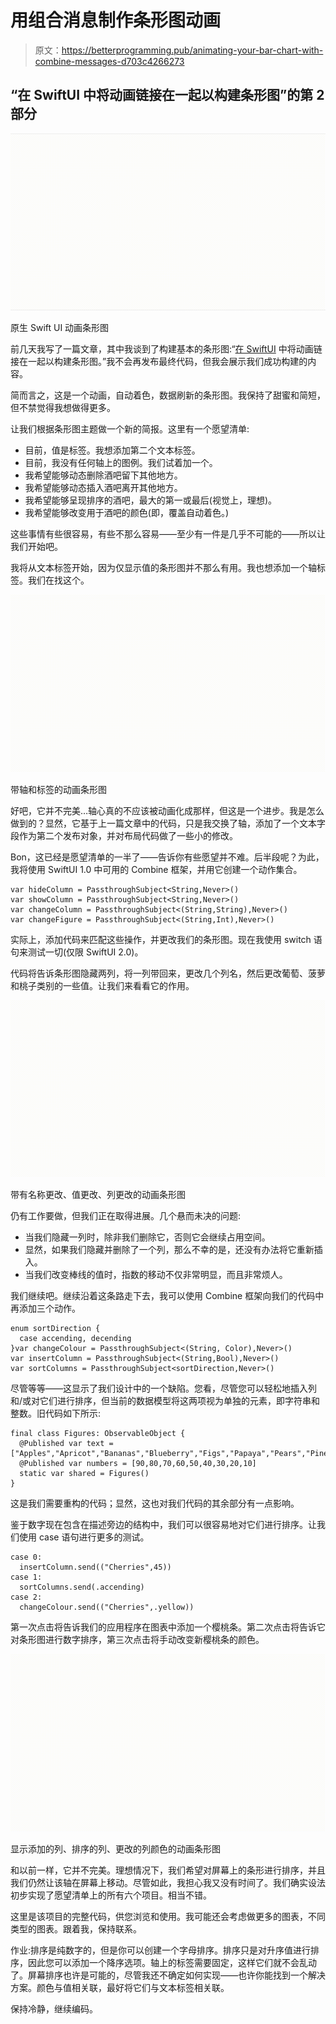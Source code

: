# 用组合消息制作条形图动画

> 原文：<https://betterprogramming.pub/animating-your-bar-chart-with-combine-messages-d703c4266273>

## “在 SwiftUI 中将动画链接在一起以构建条形图”的第 2 部分

![](img/593b173794c2abf7fb3aaf62a5e71b14.png)

原生 Swift UI 动画条形图

前几天我写了一篇文章，其中我谈到了构建基本的条形图:“[在 SwiftUI](https://medium.com/better-programming/linking-animations-together-to-build-bar-charts-in-swiftui-6a51e3c9bb94) 中将动画链接在一起以构建条形图。”我不会再发布最终代码，但我会展示我们成功构建的内容。

简而言之，这是一个动画，自动着色，数据刷新的条形图。我保持了甜蜜和简短，但不禁觉得我想做得更多。

让我们根据条形图主题做一个新的简报。这里有一个愿望清单:

*   目前，值是标签。我想添加第二个文本标签。
*   目前，我没有任何轴上的图例。我们试着加一个。
*   我希望能够动态删除酒吧留下其他地方。
*   我希望能够动态插入酒吧离开其他地方。
*   我希望能够呈现排序的酒吧，最大的第一或最后(视觉上，理想)。
*   我希望能够改变用于酒吧的颜色(即，覆盖自动着色。)

这些事情有些很容易，有些不那么容易——至少有一件是几乎不可能的——所以让我们开始吧。

我将从文本标签开始，因为仅显示值的条形图并不那么有用。我也想添加一个轴标签。我们在找这个。

![](img/4280a97a2baf213b78af93d812210a8d.png)

带轴和标签的动画条形图

好吧，它并不完美…轴心真的不应该被动画化成那样，但这是一个进步。我是怎么做到的？显然，它基于上一篇文章中的代码，只是我交换了轴，添加了一个文本字段作为第二个发布对象，并对布局代码做了一些小的修改。

Bon，这已经是愿望清单的一半了——告诉你有些愿望并不难。后半段呢？为此，我将使用 SwiftUI 1.0 中可用的 Combine 框架，并用它创建一个动作集合。

```
var hideColumn = PassthroughSubject<String,Never>()
var showColumn = PassthroughSubject<String,Never>()
var changeColumn = PassthroughSubject<(String,String),Never>()
var changeFigure = PassthroughSubject<(String,Int),Never>()
```

实际上，添加代码来匹配这些操作，并更改我们的条形图。现在我使用 switch 语句来测试一切(仅限 SwiftUI 2.0)。

代码将告诉条形图隐藏两列，将一列带回来，更改几个列名，然后更改葡萄、菠萝和桃子类别的一些值。让我们来看看它的作用。

![](img/a2fc463fb33693789fb44a3cf989021f.png)

带有名称更改、值更改、列更改的动画条形图

仍有工作要做，但我们正在取得进展。几个悬而未决的问题:

*   当我们隐藏一列时，除非我们删除它，否则它会继续占用空间。
*   显然，如果我们隐藏并删除了一个列，那么不幸的是，还没有办法将它重新插入。
*   当我们改变棒线的值时，指数的移动不仅非常明显，而且非常烦人。

我们继续吧。继续沿着这条路走下去，我可以使用 Combine 框架向我们的代码中再添加三个动作。

```
enum sortDirection {
  case accending, decending
}var changeColour = PassthroughSubject<(String, Color),Never>()
var insertColumn = PassthroughSubject<(String,Bool),Never>()
var sortColumns = PassthroughSubject<sortDirection,Never>()
```

尽管等等——这显示了我们设计中的一个缺陷。您看，尽管您可以轻松地插入列和/或对它们进行排序，但当前的数据模型将这两项视为单独的元素，即字符串和整数。旧代码如下所示:

```
final class Figures: ObservableObject {
  @Published var text = ["Apples","Apricot","Bananas","Blueberry","Figs","Papaya","Pears","Pineapples","Peaches","Plums"]
  @Published var numbers = [90,80,70,60,50,40,30,20,10]
  static var shared = Figures()
}
```

这是我们需要重构的代码；显然，这也对我们代码的其余部分有一点影响。

鉴于数字现在包含在描述旁边的结构中，我们可以很容易地对它们进行排序。让我们使用 case 语句进行更多的测试。

```
case 0:
  insertColumn.send(("Cherries",45))
case 1:
  sortColumns.send(.accending)
case 2:
  changeColour.send(("Cherries",.yellow))
```

第一次点击将告诉我们的应用程序在图表中添加一个樱桃条。第二次点击将告诉它对条形图进行数字排序，第三次点击将手动改变新樱桃条的颜色。

![](img/90e2cc2d6587ae46e454476241df8e41.png)

显示添加的列、排序的列、更改的列颜色的动画条形图

和以前一样，它并不完美。理想情况下，我们希望对屏幕上的条形进行排序，并且我们仍然让该轴在屏幕上移动。尽管如此，我担心我又没有时间了。我们确实设法初步实现了愿望清单上的所有六个项目。相当不错。

这里是该项目的完整代码，供您浏览和使用。我可能还会考虑做更多的图表，不同类型的图表。跟着我，保持联系。

作业:排序是纯数字的，但是你可以创建一个字母排序。排序只是对升序值进行排序，因此您可以添加一个降序选项。轴上的标签需要固定，这样它们就不会乱动了。屏幕排序也许是可能的，尽管我还不确定如何实现——也许你能找到一个解决方案。颜色与值相关联，最好将它们与文本标签相关联。

保持冷静，继续编码。